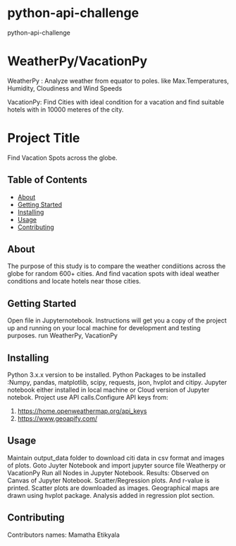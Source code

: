 # python-api-challenge
python-api-challenge

# WeatherPy/VacationPy

WeatherPy : Analyze weather from equator to poles. like Max.Temperatures, Humidity, Cloudiness and Wind Speeds

VacationPy: Find Cities with ideal condition for a vacation and find suitable hotels with in 10000 meteres of the city.


# Project Title 
Find Vacation Spots across the globe.

## Table of Contents

- [About](#about)
- [Getting Started](#getting_started)
- [Installing](#installing)
- [Usage](#usage)
- [Contributing](#contributing)

## About
The purpose of this study is to compare the weather condiitions across the globe for random 600+ cities. 
And find vacation spots with ideal weather conditions and locate hotels near those cities.

## Getting Started
Open file in Jupyternotebook. Instructions will get you a copy of the project up and running on your local machine for development and testing purposes. 
run WeatherPy, VacationPy

## Installing
Python 3.x.x version to be installed.
Python Packages to be installed :Numpy, pandas, matplotlib, scipy, requests, json, hvplot and citipy.
Jupyter notebook either installed in local machine or Cloud version of Jupyter notebok.
Project use API calls.Configure API keys from:
1. https://home.openweathermap.org/api_keys
2. https://www.geoapify.com/

## Usage
Maintain output_data folder to download citi data in csv format and images of plots.
Goto Juyter Notebook and import jupyter source file Weatherpy or VacationPy
Run all Nodes in Jupyter Notebook.
Results: Observed on Canvas of Jupyter Notebook. Scatter/Regression plots. And r-value is printed. Scatter plots are downloaded as images.
Geographical maps are drawn using hvplot package. Analysis added in regression plot section.

## Contributing
Contributors names: Mamatha Etikyala

